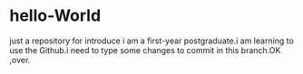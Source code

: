# hello-World
just a repository for introduce
i am a first-year postgraduate.i am learning to use the Github.i need to type some changes to commit in this branch.OK ,over.
